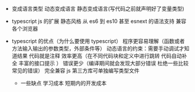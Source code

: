 - 变成语言类型
  动态变成语言
  静态变成语言(写代码之前就声明好了变量类型)

- typescript
  js 的扩展
  静态风格
  从 es6 到 es10 甚至 esnext 的语法支持
  兼容各个浏览器

- typescript 的优点（为什么要使用 typescript）
  程序更容易理解（函数或者方法输入输出的参数类型，外部条件等）
  动态语言的约束：需要手动调试才知道结果
  代码就是注释
  效率更高（在不同代码块和定义中进行跳转 代码自动补全 丰富的接口提示 ）
  错误更少（编译期间就会发现大部分错误 杜绝一些比较常见的错误）
  完全兼容 js
  第三方库可单独编写类型文件

  - 一些缺点
  学习成本
  短期内的开发成本

